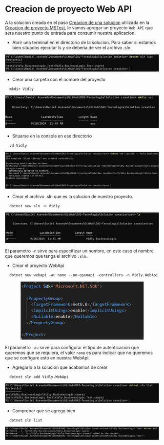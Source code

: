 # Creacion de proyecto Web API
A la solucion creada en el paso [Creacion de una solucion](https://github.com/IngSoft-DA2/DA2-Tecnologia/blob/main/solution-creation.md) utilizada en la [Creacion de proyecto MSTest](https://github.com/IngSoft-DA2/DA2-Tecnologia/blob/unit-testing/create-unit-test-project.md), le vamos agregar un proyecto `Web API` que sera nuestro punto de entrada para consumir nuestra aplicacion.

- Abrir una terminal en el directorio de la solucion. Para saber si estamos bien situados ejecutar ls y se deberia de ver el archivo .sln

<p align="center">
  <img src="images/image-5.png"/>
</p>

- Crear una carpeta con el nombre del proyecto

```
  mkdir Vidly
```

<p align="center">
  <img src="images/image-6.png"/>
</p>

- Situarse en la consola en ese directorio

```
  vd Vidly
```

<p align="center">
  <img src="images/image-7.png"/>
</p>

- Crear el archivo .sln que es la solucion de nuestro proyecto.

```
  dotnet new sln -n Vidly
```

  <p align="center">
  <img src="images/image-8.png"/>
</p>

El parametro `-n` sirve para especificar un nombre, en este caso el nombre que queremos que tenga el archivo `.sln`.

- Crear el proyecto WebApi

```
  dotnet new webapi -au none --no-openapi -controllers -n Vidly.WebApi
```

  <p align="center">
  <img src="images/image-9.png"/>
</p>

El parametro `-au` sirve para configurar el tipo de autenticacion que queremos que se requiera, el valor `none` es para indicar que no queremos que se configure esto en nuestra WebApi.

- Agregarlo a la solucion que acabamos de crear

```
  dotnet sln add Vidly.WebApi
```

  <p align="center">
  <img src="images/image-10.png"/>
</p>

- Comprobar que se agrego bien

```
  dotnet sln list
```

  <p align="center">
  <img src="images/image-11.png"/>
</p>


